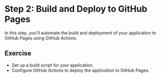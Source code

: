 # Step 2: Build and Deploy to GitHub Pages

In this step, you'll automate the build and deployment of your application to GitHub Pages using GitHub Actions.

## Exercise
- Set up a build script for your application.
- Configure GitHub Actions to deploy the application to GitHub Pages.
